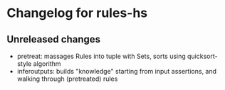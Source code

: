 # Changelog for rules-hs

## Unreleased changes

- pretreat: massages Rules into tuple with Sets, sorts using quicksort-style algorithm
- inferoutputs: builds "knowledge" starting from input assertions, and walking through (pretreated) rules
